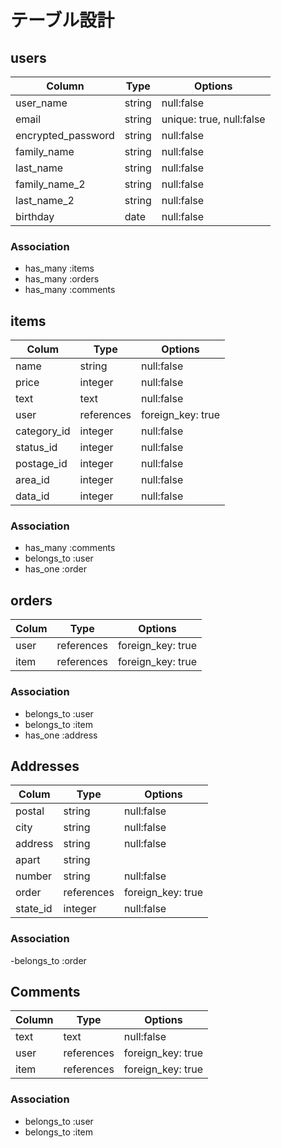 # テーブル設計

## users

| Column              | Type   | Options                  |
| ------------------- | ------ | ------------------------ |
| user_name           | string | null:false               |
| email               | string | unique: true, null:false |
| encrypted_password  | string | null:false               |
| family_name         | string | null:false               |
| last_name           | string | null:false               |
| family_name_2       | string | null:false               |
| last_name_2         | string | null:false               |
| birthday            | date   | null:false               | 

### Association

- has_many :items
- has_many :orders
- has_many :comments


## items

| Colum       | Type          | Options           |
| ----------- | --------------| ----------------- |
| name        | string        | null:false        |
| price       | integer       | null:false        |
| text        | text          | null:false        |
| user        | references    | foreign_key: true |
| category_id | integer       | null:false        |
| status_id   | integer       | null:false        |
| postage_id  | integer       | null:false        |
| area_id     | integer       | null:false        |
| data_id     | integer       | null:false        |

### Association

- has_many :comments
- belongs_to :user
- has_one :order


## orders

| Colum   | Type          | Options           |
| ------- | ------------- | ----------------- |
| user    | references    | foreign_key: true |
| item    | references    | foreign_key: true |

### Association

- belongs_to :user
- belongs_to :item
- has_one :address


## Addresses

| Colum     | Type          | Options           |
| ----------| ------------- | ----------------- |
| postal    | string        | null:false        |
| city      | string        | null:false        |
| address   | string        | null:false        |
| apart     | string        |                   |
| number    | string        | null:false        |
| order     | references    | foreign_key: true |
| state_id  | integer       | null:false        |

### Association

-belongs_to :order


## Comments

| Column    | Type          | Options           |
| --------- | ------------- | ----------------- |
| text      | text          | null:false        |
| user      | references    | foreign_key: true |
| item      | references    | foreign_key: true |

### Association

- belongs_to :user
- belongs_to :item